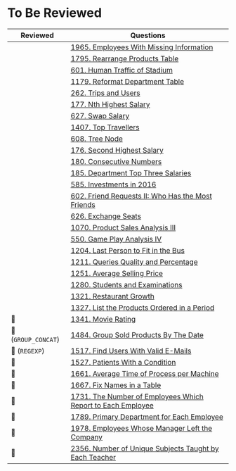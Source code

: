 # To Be Reviewed

| Reviewed            | Questions                                                                          |
|---------------------|------------------------------------------------------------------------------------|
|                     | [1965. Employees With Missing Information](https://leetcode.com/problems/employees-with-missing-information/) |
|                     | [1795. Rearrange Products Table](https://leetcode.com/problems/rearrange-products-table/) |
|                     | [601. Human Traffic of Stadium](https://leetcode.com/problems/human-traffic-of-stadium/) |
|                     | [1179. Reformat Department Table](https://leetcode.com/problems/reformat-department-table/) |
|                     | [262. Trips and Users](https://leetcode.com/problems/trips-and-users/) |
|                     | [177. Nth Highest Salary](https://leetcode.com/problems/nth-highest-salary/) |
|                     | [627. Swap Salary](https://leetcode.com/problems/swap-salary/) |
|                     | [1407. Top Travellers](https://leetcode.com/problems/top-travellers/) |
|                     | [608. Tree Node](https://leetcode.com/problems/tree-node/) |
|                     | [176. Second Highest Salary](https://leetcode.com/problems/second-highest-salary/) |
|                     | [180. Consecutive Numbers](https://leetcode.com/problems/consecutive-numbers/)     |
|                     | [185. Department Top Three Salaries](https://leetcode.com/problems/department-top-three-salaries/) |
|                     | [585. Investments in 2016](https://leetcode.com/problems/investments-in-2016/) |
|                     | [602. Friend Requests II: Who Has the Most Friends](https://leetcode.com/problems/friend-requests-ii-who-has-the-most-friends/) |
|                     | [626. Exchange Seats](https://leetcode.com/problems/exchange-seats/) |
|                     | [1070. Product Sales Analysis III](https://leetcode.com/problems/product-sales-analysis-iii/) |
|                     | [550. Game Play Analysis IV](https://leetcode.com/problems/game-play-analysis-iv/) |
|                     | [1204. Last Person to Fit in the Bus](https://leetcode.com/problems/last-person-to-fit-in-the-bus/) |
|                     | [1211. Queries Quality and Percentage](https://leetcode.com/problems/queries-quality-and-percentage/) |
|                     | [1251. Average Selling Price](https://leetcode.com/problems/average-selling-price/) |
|                     | [1280. Students and Examinations](https://leetcode.com/problems/students-and-examinations/) |
|                     | [1321. Restaurant Growth](https://leetcode.com/problems/restaurant-growth/) |
|                     | [1327. List the Products Ordered in a Period](https://leetcode.com/problems/list-the-products-ordered-in-a-period/) |
| 💙                  | [1341. Movie Rating](https://leetcode.com/problems/movie-rating/) |
| 🧡 (`GROUP_CONCAT`) | [1484. Group Sold Products By The Date](https://leetcode.com/problems/group-sold-products-by-the-date/) |
| 🧡 (`REGEXP`)       | [1517. Find Users With Valid E-Mails](https://leetcode.com/problems/find-users-with-valid-e-mails/) |
| 💙                  | [1527. Patients With a Condition](https://leetcode.com/problems/patients-with-a-condition/) |
| 💙                  | [1661. Average Time of Process per Machine](https://leetcode.com/problems/average-time-of-process-per-machine/) |
| 💙                  | [1667. Fix Names in a Table](https://leetcode.com/problems/fix-names-in-a-table/) |
| 💙                  | [1731. The Number of Employees Which Report to Each Employee](https://leetcode.com/problems/the-number-of-employees-which-report-to-each-employee/) |
| 💙                  | [1789. Primary Department for Each Employee](https://leetcode.com/problems/primary-department-for-each-employee/) |
| 💙                  | [1978. Employees Whose Manager Left the Company](https://leetcode.com/problems/employees-whose-manager-left-the-company/) |
| 💙                  | [2356. Number of Unique Subjects Taught by Each Teacher](https://leetcode.com/problems/number-of-unique-subjects-taught-by-each-teacher/) |
